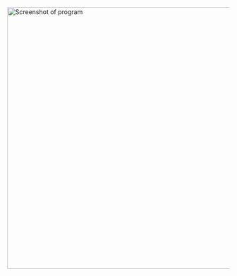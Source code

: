 <img width="654" height="593" alt="Screenshot of program" src="https://github.com/user-attachments/assets/4921d068-5444-4511-9687-be32e82510ec" />
